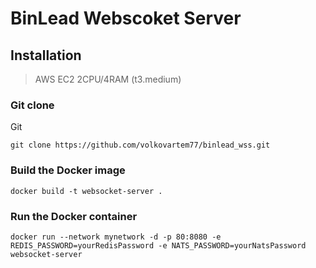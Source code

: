 # BinLead Webscoket Server
## Installation

> AWS EC2 2CPU/4RAM (t3.medium)

### Git clone
Git
```
git clone https://github.com/volkovartem77/binlead_wss.git
```

### Build the Docker image
```
docker build -t websocket-server .
```

### Run the Docker container
```
docker run --network mynetwork -d -p 80:8080 -e REDIS_PASSWORD=yourRedisPassword -e NATS_PASSWORD=yourNatsPassword websocket-server
```